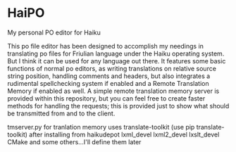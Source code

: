 # HaiPO
My personal PO editor for Haiku

This po file editor has been designed to accomplish my needings in translating po files for Friulian language under the Haiku 
operating system. But I think it can be used for any language out there.
It features some basic functions of normal po editors, as writing translations on relative source string position, handling
comments and headers, but also integrates a rudimental spellchecking system if enabled and a Remote Translation Memory if
enabled as well. A simple remote translation memory server is provided within this repository, but you can feel free to create
faster methods for handling the requests; this is provided just to show what should be transmitted from and to the client.


tmserver.py
for tranlation memory uses translate-toolkit (use pip translate-toolkit) after installing from haikudepot lxml_devel lxml2_devel lxslt_devel CMake and some others...I'll define them later
